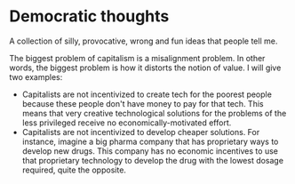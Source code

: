 # Democratic thoughts

A collection of silly, provocative, wrong and fun ideas that people tell me.


The biggest problem of capitalism is a misalignment problem. In other words, the biggest problem is how it distorts the notion of value. I will give two examples:
- Capitalists are not incentivized to create tech for the poorest people because these people don't have money to pay for that tech. This means that very creative technological solutions for the problems of the less privileged receive no economically-motivated effort. 
- Capitalists are not incentivized to develop cheaper solutions. For instance, imagine a big pharma company that has proprietary ways to develop new drugs. This company has no economic incentives to use that proprietary technology to develop the drug with the lowest dosage required, quite the opposite.

